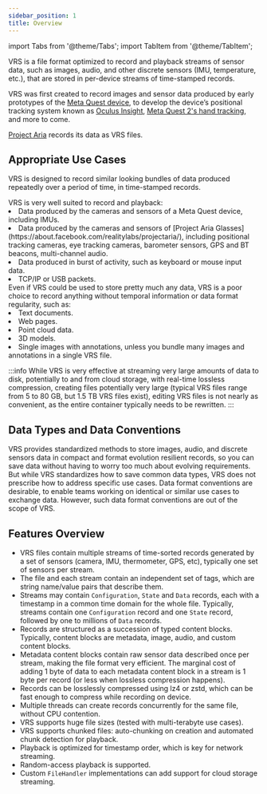```yaml
---
sidebar_position: 1
title: Overview
---
```


import Tabs from '@theme/Tabs'; import TabItem from '@theme/TabItem';

VRS is a file format optimized to record and playback streams of sensor data, such as images, audio, and other discrete sensors (IMU, temperature, etc.), that are stored in per-device streams of time-stamped records.

VRS was first created to record images and sensor data produced by early prototypes of the [Meta Quest device](https://store.facebook.com/quest/products/quest-2), to develop the device’s positional tracking system known as [Oculus Insight](https://ai.facebook.com/blog/powered-by-ai-oculus-insight/), [Meta Quest 2's hand tracking](https://store.facebook.com/help/quest/articles/headsets-and-accessories/controllers-and-hand-tracking/hand-tracking-quest-2/), and more to come.

[Project Aria](https://about.facebook.com/realitylabs/projectaria/) records its data as VRS files.

## Appropriate Use Cases

VRS is designed to record similar looking bundles of data produced repeatedly over a period of time, in time-stamped records.

<Tabs>

  <TabItem value="good_cases" label="Good Use Cases" default>
VRS is very well suited to record and playback:
<li>Data produced by the cameras and sensors of a Meta Quest device, including IMUs.</li>
<li>Data produced by the cameras and sensors of [Project Aria Glasses](https://about.facebook.com/realitylabs/projectaria/), including positional tracking cameras, eye tracking cameras, barometer sensors, GPS and BT beacons, multi-channel audio.</li>
<li>Data produced in burst of activity, such as keyboard or mouse input data.</li>
<li>TCP/IP or USB packets.</li>
  </TabItem>

  <TabItem value="bad_cases" label="Poor Use Cases">
Even if VRS could be used to store pretty much any data, VRS is a poor choice to record anything without temporal information or data format regularity, such as:
<li>Text documents.</li>
<li>Web pages.</li>
<li>Point cloud data.</li>
<li>3D models.</li>
<li>Single images with annotations, unless you bundle many images and annotations in a single VRS file.</li>
  </TabItem>

</Tabs>

<!-- prettier-ignore -->
:::info
While VRS is very effective at streaming very large amounts of data to disk, potentially to and from cloud storage, with real-time lossless compression, creating files potentially very large (typical VRS files range from 5 to 80 GB, but 1.5 TB VRS files exist), editing VRS files is not nearly as convenient, as the entire container typically needs to be rewritten.
:::

## Data Types and Data Conventions

VRS provides standardized methods to store images, audio, and discrete sensors data in compact and format evolution resilient records, so you can save data without having to worry too much about evolving requirements. But while VRS standardizes how to save common data types, VRS does not prescribe how to address specific use cases. Data format conventions are desirable, to enable teams working on identical or similar use cases to exchange data. However, such data format conventions are out of the scope of VRS.

## Features Overview

- VRS files contain multiple streams of time-sorted records generated by a set of sensors (camera, IMU, thermometer, GPS, etc), typically one set of sensors per stream.
- The file and each stream contain an independent set of tags, which are string name/value pairs that describe them.
- Streams may contain `Configuration`, `State` and `Data` records, each with a timestamp in a common time domain for the whole file. Typically, streams contain one `Configuration` record and one `State` record, followed by one to millions of `Data` records.
- Records are structured as a succession of typed content blocks. Typically, content blocks are metadata, image, audio, and custom content blocks.
- Metadata content blocks contain raw sensor data described once per stream, making the file format very efficient. The marginal cost of adding 1 byte of data to each metadata content block in a stream is 1 byte per record (or less when lossless compression happens).
- Records can be losslessly compressed using lz4 or zstd, which can be fast enough to compress while recording on device.
- Multiple threads can create records concurrently for the same file, without CPU contention.
- VRS supports huge file sizes (tested with multi-terabyte use cases).
- VRS supports chunked files: auto-chunking on creation and automated chunk detection for playback.
- Playback is optimized for timestamp order, which is key for network streaming.
- Random-access playback is supported.
- Custom `FileHandler` implementations can add support for cloud storage streaming.
